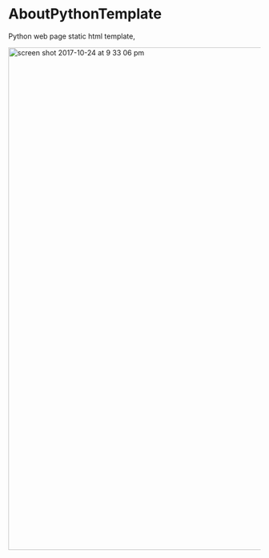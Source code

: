 # AboutPythonTemplate
Python web page static html template,

<img width="1003" alt="screen shot 2017-10-24 at 9 33 06 pm" src="https://user-images.githubusercontent.com/21295244/31976045-17e5617e-b903-11e7-9c44-a9cf582febbe.png">
